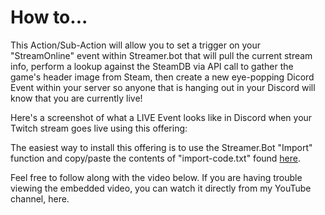# How to...

This Action/Sub-Action will allow you to set a trigger on your "StreamOnline" event within Streamer.bot that will pull the current stream info, perform a lookup against the SteamDB via API call to gather the game's header image from Steam, then create a new eye-popping 
Dicord Event within your server so anyone that is hanging out in your Discord will know that you are currently live!

Here's a screenshot of what a LIVE Event looks like in Discord when your Twitch stream goes live using this offering:


The easiest way to install this offering is to use the Streamer.Bot "Import" function and copy/paste the contents of "import-code.txt" found [here](https://github.com/ChillQuests/Streamer.bot/blob/main/src/twitch-golive-create-scheduled-event/import-code.txt).

Feel free to follow along with the video below.  If you are having trouble viewing the embedded video, you can watch it directly from my YouTube channel, here.
